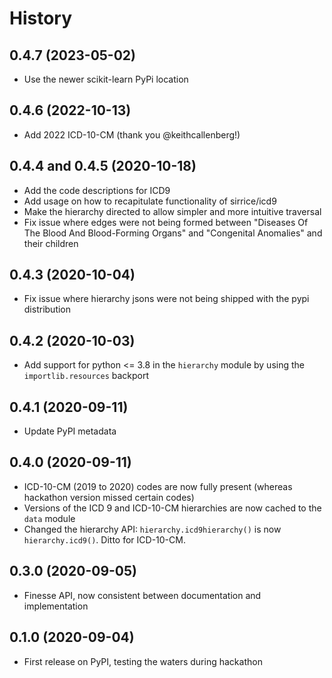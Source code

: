 # History

## 0.4.7 (2023-05-02)

- Use the newer scikit-learn PyPi location

## 0.4.6 (2022-10-13)

- Add 2022 ICD-10-CM (thank you @keithcallenberg!)

## 0.4.4 and 0.4.5 (2020-10-18)

- Add the code descriptions for ICD9
- Add usage on how to recapitulate functionality of sirrice/icd9
- Make the hierarchy directed to allow simpler and more intuitive traversal
- Fix issue where edges were not being formed between "Diseases Of The Blood And Blood-Forming Organs" and "Congenital Anomalies" and their children

## 0.4.3 (2020-10-04)

- Fix issue where hierarchy jsons were not being shipped with the pypi distribution

## 0.4.2 (2020-10-03)

- Add support for python <= 3.8 in the `hierarchy` module by using the `importlib.resources` backport

## 0.4.1 (2020-09-11)

- Update PyPI metadata

## 0.4.0 (2020-09-11)

- ICD-10-CM (2019 to 2020) codes are now fully present (whereas hackathon version missed certain codes)
- Versions of the ICD 9 and ICD-10-CM hierarchies are now cached to the `data` module
- Changed the hierarchy API: `hierarchy.icd9hierarchy()` is now `hierarchy.icd9()`. Ditto for ICD-10-CM.

## 0.3.0 (2020-09-05)

- Finesse API, now consistent between documentation and implementation

## 0.1.0 (2020-09-04)

- First release on PyPI, testing the waters during hackathon
